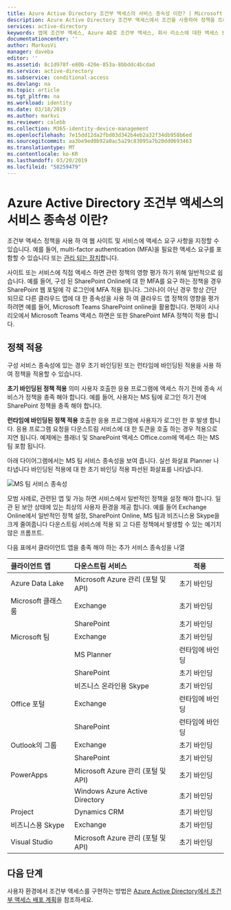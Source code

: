 ```yaml
---
title: Azure Active Directory 조건부 액세스의 서비스 종속성 이란? | Microsoft Docs
description: Azure Active Directory 조건부 액세스에서 조건을 사용하여 정책을 트리거하는 방법을 알아봅니다.
services: active-directory
keywords: 앱에 조건부 액세스, Azure AD로 조건부 액세스, 회사 리소스에 대한 액세스 보호, 조건부 액세스 정책
documentationcenter: ''
author: MarkusVi
manager: daveba
editor: ''
ms.assetid: 8c1d978f-e80b-420e-853a-8bbddc4bcdad
ms.service: active-directory
ms.subservice: conditional-access
ms.devlang: na
ms.topic: article
ms.tgt_pltfrm: na
ms.workload: identity
ms.date: 03/18/2019
ms.author: markvi
ms.reviewer: calebb
ms.collection: M365-identity-device-management
ms.openlocfilehash: 7e15dd12da2fbd03d342b4eb2a32f34db958b6ed
ms.sourcegitcommit: aa3be9ed0b92a0ac5a29c83095a7b20dd0693463
ms.translationtype: MT
ms.contentlocale: ko-KR
ms.lasthandoff: 03/20/2019
ms.locfileid: "58259479"
---
```

# <a name="what-are-service-dependencies-in-azure-active-directory-conditional-access"></a>Azure Active Directory 조건부 액세스의 서비스 종속성 이란? 


조건부 액세스 정책을 사용 하 여 웹 사이트 및 서비스에 액세스 요구 사항을 지정할 수 있습니다. 예를 들어, multi-factor authentication (MFA)을 필요한 액세스 요구를 포함할 수 있습니다 또는 [관리 되는 장치](require-managed-devices.md)합니다. 


사이트 또는 서비스에 직접 액세스 하면 관련 정책의 영향 평가 하기 위해 일반적으로 쉽습니다. 예를 들어, 구성 된 SharePoint Online에 대 한 MFA를 요구 하는 정책을 경우 SharePoint 웹 포털에 각 로그인에 MFA 적용 됩니다. 그러나이 아닌 경우 항상 간단 되므로 다른 클라우드 앱에 대 한 종속성을 사용 하 여 클라우드 앱 정책의 영향을 평가 하려면 예를 들어, Microsoft Teams SharePoint online을 활용합니다. 현재이 시나리오에서 Microsoft Teams 액세스 하면은 또한 SharePoint MFA 정책이 적용 합니다.   


## <a name="policy-enforcement"></a>정책 적용 

구성 서비스 종속성에 있는 경우 초기 바인딩된 또는 런타임에 바인딩된 적용을 사용 하 여 정책을 적용할 수 있습니다. 

**초기 바인딩된 정책 적용** 의미 사용자 호출한 응용 프로그램에 액세스 하기 전에 종속 서비스가 정책을 충족 해야 합니다. 예를 들어, 사용자는 MS 팀에 로그인 하기 전에 SharePoint 정책을 충족 해야 합니다. 

**런타임에 바인딩된 정책 적용** 호출한 응용 프로그램에 사용자가 로그인 한 후 발생 합니다. 응용 프로그램 요청을 다운스트림 서비스에 대 한 토큰을 호출 하는 경우 적용으로 지연 됩니다. 예제에는 플래너 및 SharePoint 액세스 Office.com에 액세스 하는 MS 팀 포함 됩니다. 

아래 다이어그램에서는 MS 팀 서비스 종속성을 보여 줍니다. 실선 화살표 Planner 나타냅니다 바인딩된 적용에 대 한 초기 바인딩 적용 파선된 화살표를 나타냅니다. 



![MS 팀 서비스 종속성](./media/service-dependencies/01.png)



  

모범 사례로, 관련된 앱 및 가능 하면 서비스에서 일반적인 정책을 설정 해야 합니다. 일관 된 보안 상태에 있는 최상의 사용자 환경을 제공 합니다. 예를 들어 Exchange Online에서 일반적인 정책 설정, SharePoint Online, MS 팀과 비즈니스용 Skype을 크게 줄여줍니다 다운스트림 서비스에 적용 되 고 다른 정책에서 발생할 수 있는 예기치 않은 프롬프트. 

다음 표에서 클라이언트 앱을 충족 해야 하는 추가 서비스 종속성을 나열  

| 클라이언트 앱         | 다운스트림 서비스                          | 적용 |
| :--                 | :--                                         | ---         | 
| Azure Data Lake     | Microsoft Azure 관리 (포털 및 API) | 초기 바인딩 |
| Microsoft 클래스 룸 | Exchange                                    | 초기 바인딩 |
|                     | SharePoint                                  | 초기 바인딩  |
| Microsoft 팀     | Exchange                                    | 초기 바인딩 |
|                     | MS Planner                                  | 런타임에 바인딩  |
|                     | SharePoint                                  | 초기 바인딩 |
|                     | 비즈니스 온라인용 Skype                   | 초기 바인딩 |
| Office 포털       | Exchange                                    | 런타임에 바인딩  |
|                     | SharePoint                                  | 런타임에 바인딩  |
| Outlook의 그룹      | Exchange                                    | 초기 바인딩 |
|                     | SharePoint                                  | 초기 바인딩 |
| PowerApps           | Microsoft Azure 관리 (포털 및 API) | 초기 바인딩 |
|                     | Windows Azure Active Directory              | 초기 바인딩 |
| Project             | Dynamics CRM                                | 초기 바인딩 |
| 비즈니스용 Skype  | Exchange                                    | 초기 바인딩 |
| Visual Studio       | Microsoft Azure 관리 (포털 및 API) | 초기 바인딩 |



## <a name="next-steps"></a>다음 단계

사용자 환경에서 조건부 액세스를 구현하는 방법은 [Azure Active Directory에서 조건부 액세스 배포 계획](plan-conditional-access.md)을 참조하세요.
